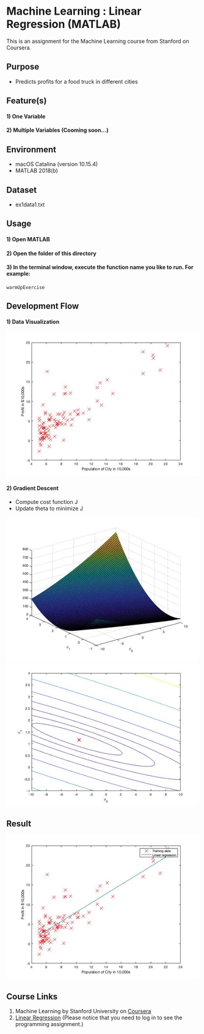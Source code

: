 # Machine Learning : Linear Regression (MATLAB)
This is an assignment for the Machine Learning course from Stanford on Coursera.


## Purpose
- Predicts profits for a food truck in different cities


## Feature(s)
#### 1) One Variable
#### 2) Multiple Variables (Cooming soon...)


## Environment
- macOS Catalina (version 10.15.4)
- MATLAB 2018(b)


## Dataset
- ex1data1.txt


## Usage
#### 1) Open MATLAB
#### 2) Open the folder of this directory
#### 3) In the terminal window, execute the function name you like to run. For example:
```
warmUpExercise
```


## Development Flow
#### 1) Data Visualization
![Scatter plot](img/data-plot.jpg)
#### 2) Gradient Descent
- Compute cost function J
- Update theta to minimize J

![Surface plot of J](img/plot-J.jpg)
![Contour plot of J](img/contour-plot-J.jpg)

## Result
![Linear Regression Fit](img/linear-fit.jpg)


[//]: # (![Result])


## Course Links
1) Machine Learning by Stanford University on [Coursera](https://www.coursera.org/learn/machine-learning)
2) [Linear Regression](https://www.coursera.org/learn/machine-learning/programming/8f3qT/linear-regression) 
(Please notice that you need to log in to see the programming assignment.)

